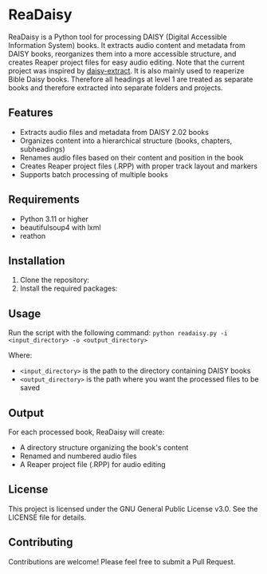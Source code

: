 # ReaDaisy

ReaDaisy is a Python tool for processing DAISY (Digital Accessible Information System) books.
It extracts audio content and metadata from DAISY books, reorganizes them into a more accessible structure, and creates Reaper project files for easy audio editing.
Note that the current project was inspired by [daisy-extract](https://github.com/jscholes/daisy-extract).
It is also mainly used to reaperize Bible Daisy books.
Therefore all headings at level 1 are treated as separate books and therefore extracted into separate folders and projects.

## Features

- Extracts audio files and metadata from DAISY 2.02 books
- Organizes content into a hierarchical structure (books, chapters, subheadings)
- Renames audio files based on their content and position in the book
- Creates Reaper project files (.RPP) with proper track layout and markers
- Supports batch processing of multiple books

## Requirements

- Python 3.11 or higher
- beautifulsoup4 with lxml
- reathon

## Installation

1. Clone the repository:
1. Install the required packages:

## Usage

Run the script with the following command:
`python readaisy.py -i <input_directory> -o <output_directory>`

Where:

- `<input_directory>` is the path to the directory containing DAISY books
- `<output_directory>` is the path where you want the processed files to be saved

## Output

For each processed book, ReaDaisy will create:

- A directory structure organizing the book's content
- Renamed and numbered audio files
- A Reaper project file (.RPP) for audio editing

## License

This project is licensed under the GNU General Public License v3.0. See the LICENSE file for details.

## Contributing

Contributions are welcome! Please feel free to submit a Pull Request.
